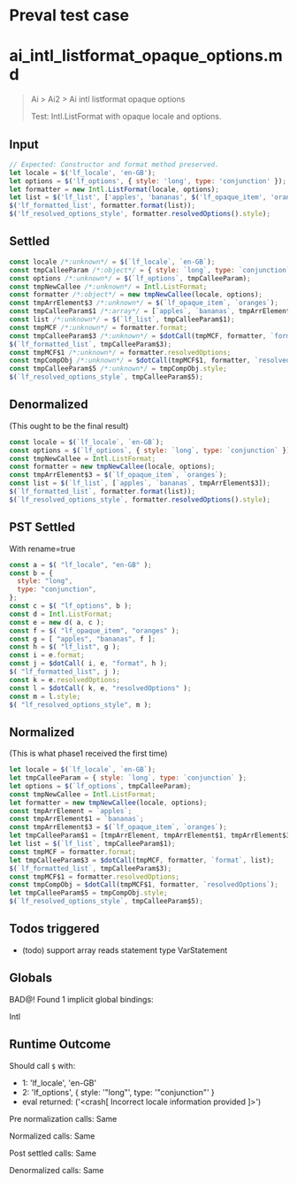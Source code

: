 # Preval test case

# ai_intl_listformat_opaque_options.md

> Ai > Ai2 > Ai intl listformat opaque options
>
> Test: Intl.ListFormat with opaque locale and options.

## Input

`````js filename=intro
// Expected: Constructor and format method preserved.
let locale = $('lf_locale', 'en-GB');
let options = $('lf_options', { style: 'long', type: 'conjunction' });
let formatter = new Intl.ListFormat(locale, options);
let list = $('lf_list', ['apples', 'bananas', $('lf_opaque_item', 'oranges')]);
$('lf_formatted_list', formatter.format(list));
$('lf_resolved_options_style', formatter.resolvedOptions().style);
`````


## Settled


`````js filename=intro
const locale /*:unknown*/ = $(`lf_locale`, `en-GB`);
const tmpCalleeParam /*:object*/ = { style: `long`, type: `conjunction` };
const options /*:unknown*/ = $(`lf_options`, tmpCalleeParam);
const tmpNewCallee /*:unknown*/ = Intl.ListFormat;
const formatter /*:object*/ = new tmpNewCallee(locale, options);
const tmpArrElement$3 /*:unknown*/ = $(`lf_opaque_item`, `oranges`);
const tmpCalleeParam$1 /*:array*/ = [`apples`, `bananas`, tmpArrElement$3];
const list /*:unknown*/ = $(`lf_list`, tmpCalleeParam$1);
const tmpMCF /*:unknown*/ = formatter.format;
const tmpCalleeParam$3 /*:unknown*/ = $dotCall(tmpMCF, formatter, `format`, list);
$(`lf_formatted_list`, tmpCalleeParam$3);
const tmpMCF$1 /*:unknown*/ = formatter.resolvedOptions;
const tmpCompObj /*:unknown*/ = $dotCall(tmpMCF$1, formatter, `resolvedOptions`);
const tmpCalleeParam$5 /*:unknown*/ = tmpCompObj.style;
$(`lf_resolved_options_style`, tmpCalleeParam$5);
`````


## Denormalized
(This ought to be the final result)

`````js filename=intro
const locale = $(`lf_locale`, `en-GB`);
const options = $(`lf_options`, { style: `long`, type: `conjunction` });
const tmpNewCallee = Intl.ListFormat;
const formatter = new tmpNewCallee(locale, options);
const tmpArrElement$3 = $(`lf_opaque_item`, `oranges`);
const list = $(`lf_list`, [`apples`, `bananas`, tmpArrElement$3]);
$(`lf_formatted_list`, formatter.format(list));
$(`lf_resolved_options_style`, formatter.resolvedOptions().style);
`````


## PST Settled
With rename=true

`````js filename=intro
const a = $( "lf_locale", "en-GB" );
const b = {
  style: "long",
  type: "conjunction",
};
const c = $( "lf_options", b );
const d = Intl.ListFormat;
const e = new d( a, c );
const f = $( "lf_opaque_item", "oranges" );
const g = [ "apples", "bananas", f ];
const h = $( "lf_list", g );
const i = e.format;
const j = $dotCall( i, e, "format", h );
$( "lf_formatted_list", j );
const k = e.resolvedOptions;
const l = $dotCall( k, e, "resolvedOptions" );
const m = l.style;
$( "lf_resolved_options_style", m );
`````


## Normalized
(This is what phase1 received the first time)

`````js filename=intro
let locale = $(`lf_locale`, `en-GB`);
let tmpCalleeParam = { style: `long`, type: `conjunction` };
let options = $(`lf_options`, tmpCalleeParam);
const tmpNewCallee = Intl.ListFormat;
let formatter = new tmpNewCallee(locale, options);
const tmpArrElement = `apples`;
const tmpArrElement$1 = `bananas`;
const tmpArrElement$3 = $(`lf_opaque_item`, `oranges`);
let tmpCalleeParam$1 = [tmpArrElement, tmpArrElement$1, tmpArrElement$3];
let list = $(`lf_list`, tmpCalleeParam$1);
const tmpMCF = formatter.format;
let tmpCalleeParam$3 = $dotCall(tmpMCF, formatter, `format`, list);
$(`lf_formatted_list`, tmpCalleeParam$3);
const tmpMCF$1 = formatter.resolvedOptions;
const tmpCompObj = $dotCall(tmpMCF$1, formatter, `resolvedOptions`);
let tmpCalleeParam$5 = tmpCompObj.style;
$(`lf_resolved_options_style`, tmpCalleeParam$5);
`````


## Todos triggered


- (todo) support array reads statement type VarStatement


## Globals


BAD@! Found 1 implicit global bindings:

Intl


## Runtime Outcome


Should call `$` with:
 - 1: 'lf_locale', 'en-GB'
 - 2: 'lf_options', { style: '"long"', type: '"conjunction"' }
 - eval returned: ('<crash[ Incorrect locale information provided ]>')

Pre normalization calls: Same

Normalized calls: Same

Post settled calls: Same

Denormalized calls: Same
